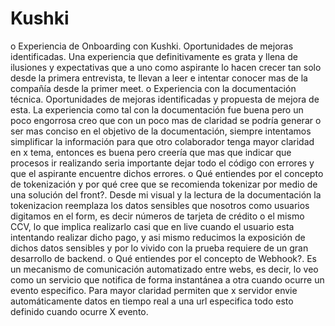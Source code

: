 # Kushki
o Experiencia de Onboarding con Kushki. Oportunidades de mejoras identificadas.
Una experiencia que definitivamente es grata y llena de ilusiones y expectativas que a uno como aspirante lo hacen crecer tan solo desde la primera entrevista, te llevan a leer e intentar conocer mas de la compañía desde la primer meet.
 o Experiencia con la documentación técnica. Oportunidades de mejoras identificadas y propuesta de mejora de esta. 
La experiencia como tal con la documentación fue buena pero un poco engorrosa creo que con un poco mas de claridad se podría generar o ser mas conciso en el objetivo de la documentación, siempre intentamos simplificar la información para que otro colaborador tenga mayor claridad en x tema, entonces es buena pero creería que mas que indicar que procesos ir realizando seria importante dejar todo el código con errores y que el aspirante encuentre dichos errores.
o Qué entiendes por el concepto de tokenización y por qué cree que se recomienda tokenizar por medio de una solución del front?.
Desde mi visual y la lectura de la documentación la tokenizacion reemplaza los datos sensibles que nosotros como usuarios digitamos en el form, es decir números de tarjeta de crédito o el mismo CCV, lo que implica realizarlo casi que en live cuando el usuario esta intentando realizar dicho pago, y asi mismo reducimos la exposición de dichos datos sensibles y por lo vivido con la prueba requiere de un gran desarrollo de backend.
 o Qué entiendes por el concepto de Webhook?.
Es un mecanismo de comunicación automatizado entre webs, es decir, lo veo como un servicio  que notifica de forma instantánea a otra cuando ocurre un evento especifico. Para mayor claridad permiten que x servidor envie automáticamente datos en tiempo real a una url especifica todo esto definido cuando ocurre X evento.

